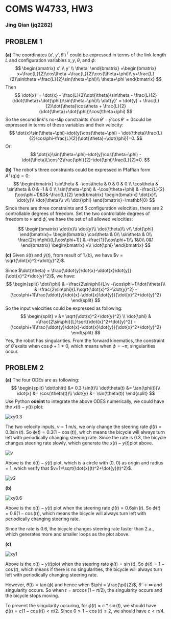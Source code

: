 # COMS W4733, HW3

### Jing Qian (jq2282)

## PROBLEM 1

**(a)** The coordinates $(x',y',\theta')^T$ could be expressed in terms of the link length $L$ and configuration variables $x, y, \theta,$ and $\phi$:
$$
\begin{bmatrix}
x' \\
y' \\
\theta' 
\end{bmatrix}  =\begin{bmatrix}
x+\frac{L}{2}\cos\theta +\frac{L}{2}\cos(\theta+\phi)\\
y+\frac{L}{2}\sin\theta +\frac{L}{2}\sin(\theta+\phi)\\
\theta+\phi 
\end{bmatrix}
$$
Then 
$$
\dot{x}' = \dot{x} - \frac{L}{2}\dot{\theta}\sin\theta - \frac{L}{2}(\dot{\theta}+\dot{\phi})\sin(\theta+\phi)\\
\dot{y}' = \dot{y} + \frac{L}{2}\dot{\theta}\cos\theta + \frac{L}{2}(\dot{\theta}+\dot{\phi})\cos(\theta+\phi)
$$
So the second link's no-slip constraints $\dot{x}'\sin\theta'-\dot{y}'\cos\theta' =0​$ could be expressed in terms of these variables and their velocity:
$$
\dot{x}\sin(\theta+\phi)-\dot{y}\cos(\theta+\phi) - \dot{\theta}\frac{L}{2}\cos\phi-\frac{L}{2}(\dot{\theta}+\dot{\phi})=0.
$$
Or:
$$
\dot{x}\sin(\theta+\phi)-\dot{y}\cos(\theta+\phi) - \dot{\theta}L\cos^2\frac{\phi}{2}-\dot{\phi}\frac{L}{2}=0.
$$


**(b)** The robot's three constraints could be expressed in Pfaffian form $A^T(q)\dot{q} = 0$:
$$
\begin{bmatrix} 
\sin\theta & -\cos\theta & 0 & 0 & 0 \\
\cos\theta & \sin\theta & 0 & -1 & 0 \\
\sin(\theta+\phi) & -\cos(\theta+\phi) & -\frac{L}{2}(\cos\phi+1)&0&-\frac{L}{2}
\end{bmatrix}
\begin{bmatrix}
\dot{x}\\
\dot{y}\\
\dot{\theta}\\
v\\
\dot{\phi}
\end{bmatrix}=\mathbf{0}
$$
Since there are three constraints and 5 configuration velocities, there are 2 controllable degrees of freedom. Set the two controllable degrees of freedom to $v$ and $\dot{\phi}$,  we have the set of all allowed velocities:

$$
\begin{bmatrix}
\dot{x}\\
\dot{y}\\
\dot{\theta}\\
v\\
\dot{\phi}
\end{bmatrix}=
\begin{bmatrix}
\cos\theta & 0\\
\sin\theta & 0\\
\frac{2\sin\phi}{L(\cos\phi+1)} & -\frac{1}{\cos\phi+1}\\
1&0\\
0&1
\end{bmatrix}
\begin{bmatrix}
v\\
\dot{\phi}
\end{bmatrix}
$$



**(c)** Given $\dot{x}(t)$ and $\dot{y}(t)$, from result of 1.(b), we have $v = \sqrt{\dot{x}^2+\dot{y}^2}$.

Since $\dot{\theta} = \frac{\ddot{y}\dot{x}-\ddot{x}\dot{y}}{\dot{x}^2+\dot{y}^2}​$, we have:
$$
\begin{split}
\dot{\phi} & =\frac{2\sin\phi}{L}v -(\cos\phi+1)\dot{\theta}\\
&=\frac{2\sin\phi}{L}\sqrt{\dot{x}^2+\dot{y}^2} - (\cos\phi+1)\frac{\ddot{y}\dot{x}-\ddot{x}\dot{y}}{\dot{x}^2+\dot{y}^2}
\end{split}
$$
So the input velocities could be expressed as following:
$$
\begin{split}
v &= \sqrt{\dot{x}^2+\dot{y}^2} \\
\dot{\phi} & =\frac{2\sin\phi}{L}\sqrt{\dot{x}^2+\dot{y}^2} - (\cos\phi+1)\frac{\ddot{y}\dot{x}-\ddot{x}\dot{y}}{\dot{x}^2+\dot{y}^2}
\end{split}
$$
Yes, the robot has singularities. From the forward kinematics, the constraint of $\dot{\theta}$ exsits when $\cos\phi+1 \neq 0$, which means when $\phi=-\pi$, singularities occur.



## PROBLEM 2

**(a)** The four ODEs are as following:
$$
\begin{split}
\dot\phi(t) &= 0.3 \sin(t)\\
\dot\theta(t) &= \tan(\phi(t))\\
\dot{x} &= \cos(\theta(t))\\
\dot{y} &= \sin(\theta(t))
\end{split}
$$
Use Python **odeint** to integrate the above ODES numerically, we could have the $x(t)-y(t)$ plot:

![xy0.3](/Users/mac/Desktop/Robotics/HW3/xy0.3.png)

The two velocity inputs, $v = 1$ m/s, we only change the steering rate $\dot{\phi}(t) = 0.3 \sin(t)$. So $\phi(t) = 0.3(1-\cos(t))$, which means the bicycle will always turn left with periodically changing steering rate. Since the rate is 0.3, the bicycle changes steering rate slowly, which generate the $x(t)-y(t)​$ plot above.

![v](/Users/mac/Desktop/Robotics/HW3/v.png)

Above is the $\dot{x}(t)-\dot{y}(t)$ plot, which is a circle with (0, 0) as origin and radius = 1, which verify that $v=1=\sqrt{\dot{x}(t)^2+\dot{y}(t)^2}$.

![v2](/Users/mac/Desktop/Robotics/HW3/v2.png)



**(b)**

![xy0.6](/Users/mac/Desktop/Robotics/HW3/xy0.6.png)

Above is the $x(t)-y(t)$ plot when the steering rate $\dot{\phi}(t) = 0.6 \sin(t)$. So $\phi(t) = 0.6(1-\cos(t))$, which means the bicycle will always turn left with periodically changing steering rate. 

Since the rate is 0.6, the bicycle changes steering rate faster than 2.a., which generates more and smaller loops as the plot above.



**(c)**

![xy1](/Users/mac/Desktop/Robotics/HW3/xy1.png)

Above is the $x(t)-y(t)​$ plot when the steering rate $\dot{\phi}(t) = \sin(t)​$. So $\phi(t) = 1-\cos(t)​$, which means if there is no singularities, the bicycle will always turn left with periodically changing steering rate. 

However, $\dot{\theta}(t) = \tan(\phi)$ and hence when $\phi = \frac{\pi}{2}$, $\dot{\theta}\to \infty$ and singularity occurs. So when $t = \arccos(1-\pi/2)$, the singularity occurs and the bicycle stops moving.

To prevent the singularity occuring, for $\dot{\phi}(t) = c * \sin(t)$, we should have $\phi(t) = c(1-\cos(t))<\pi/2$. Since $0 \le 1-\cos(t)\le 2$, we should have $c < \pi/4$.